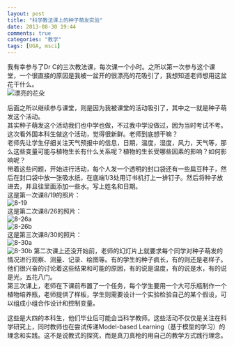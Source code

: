 ```yaml
---
layout: post
title: "科学教法课上的种子萌发实验"
date: 2013-08-30 19:44
comments: true
categories: "教学"
tags: [UGA, msci]
---
```

我有幸参与了Dr C的三次教法课，每次课一个小时。之所以第一次参与这个课堂，一个很直接的原因是我被一盆开的很漂亮的花吸引了，我想知道老师想用这盆花干什么。  
![漂亮的花朵](https://raw.github.com/lukezhg/Freyja/master/2013-08-19-12.11.21.jpg)  
<!--more-->
后面之所以继续参与课堂，则是因为我被课堂的活动吸引了，其中之一就是种子萌发这个活动。  
其实种子萌发这个活动我们也中学也做，不过我中学没做过，因为当时考试不考。这次看外国本科生做这个活动，觉得很新鲜。老师到底想干嘛？  
老师先让学生仔细关注天气预报中的信息，日期，温度，湿度，风力，天气等，那么这些变量可能与植物生长有什么关系呢？植物的生长受哪些因素的影响？如何影响呢？  
带着这些问题，开始进行活动，每个人发一个透明的封口袋还有一些扁豆种子，然后在封口袋中放一张吸水纸，在底端1/3处用订书机打上一排钉子。然后将种子放进去，并且往里面添加一些水。写上姓名和日期。  
这是第一次课8/19的照片：  
![8-19](https://raw.github.com/lukezhg/Freyja/master/2013-08-19-12.08.01.jpg)  
这是第二次课8/26的照片：  
![8-26a](https://raw.github.com/lukezhg/Freyja/master/2013-08-26-11.07.53.jpg)  
![8-26b](https://raw.github.com/lukezhg/Freyja/master/2013-08-26-11.09.46.jpg)   
这是第三次课8/30的照片：  
![8-30a](https://raw.github.com/lukezhg/Freyja/master/2013-08-30-10.56.08.jpg)  
![8-30b](https://raw.github.com/lukezhg/Freyja/master/2013-08-30-10.56.33.jpg) 
第二次课上还没开始前，老师的幻灯片上就要求每个同学对种子萌发的情况进行观察、测量、记录、绘图等。有的学生的种子疯长，有的则还是老样子。他们很兴奋的讨论着这些结果和可能的原因，有的说是温度，有的说是水，有的说是光，五花八门。    
第三次课上，老师在下课前布置了一个任务，每个学生要用一个大可乐瓶制作一个植物培养瓶，老师提供了样板，学生则需要设计一个实验检验自己的某个假设，可以组成小组合作设计和控制变量。  

这些是大四的本科生，他们毕业后可能会当科学教师。这些活动不仅仅是关注在科学研究上，同时教师也在尝试传递Model-based Learning（基于模型的学习）的理念和实践。这不是说教式的探究，而是真刀真枪的用自己的教学方式践行理念。  